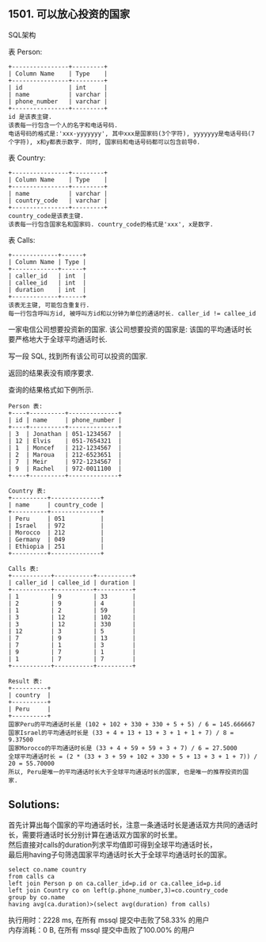 ## 1501. 可以放心投资的国家
SQL架构

表 Person:
```
+----------------+---------+
| Column Name    | Type    |
+----------------+---------+
| id             | int     |
| name           | varchar |
| phone_number   | varchar |
+----------------+---------+
id 是该表主键.
该表每一行包含一个人的名字和电话号码.
电话号码的格式是:'xxx-yyyyyyy', 其中xxx是国家码(3个字符), yyyyyyy是电话号码(7个字符), x和y都表示数字. 同时, 国家码和电话号码都可以包含前导0.
```
表 Country:
```
+----------------+---------+
| Column Name    | Type    |
+----------------+---------+
| name           | varchar |
| country_code   | varchar |
+----------------+---------+
country_code是该表主键.
该表每一行包含国家名和国家码. country_code的格式是'xxx', x是数字.
```
 

表 Calls:
```
+-------------+------+
| Column Name | Type |
+-------------+------+
| caller_id   | int  |
| callee_id   | int  |
| duration    | int  |
+-------------+------+
该表无主键, 可能包含重复行.
每一行包含呼叫方id, 被呼叫方id和以分钟为单位的通话时长. caller_id != callee_id
```
一家电信公司想要投资新的国家. 该公司想要投资的国家是:  该国的平均通话时长要严格地大于全球平均通话时长.

写一段 SQL,  找到所有该公司可以投资的国家.

返回的结果表没有顺序要求.

查询的结果格式如下例所示.
```
Person 表:
+----+----------+--------------+
| id | name     | phone_number |
+----+----------+--------------+
| 3  | Jonathan | 051-1234567  |
| 12 | Elvis    | 051-7654321  |
| 1  | Moncef   | 212-1234567  |
| 2  | Maroua   | 212-6523651  |
| 7  | Meir     | 972-1234567  |
| 9  | Rachel   | 972-0011100  |
+----+----------+--------------+

Country 表:
+----------+--------------+
| name     | country_code |
+----------+--------------+
| Peru     | 051          |
| Israel   | 972          |
| Morocco  | 212          |
| Germany  | 049          |
| Ethiopia | 251          |
+----------+--------------+

Calls 表:
+-----------+-----------+----------+
| caller_id | callee_id | duration |
+-----------+-----------+----------+
| 1         | 9         | 33       |
| 2         | 9         | 4        |
| 1         | 2         | 59       |
| 3         | 12        | 102      |
| 3         | 12        | 330      |
| 12        | 3         | 5        |
| 7         | 9         | 13       |
| 7         | 1         | 3        |
| 9         | 7         | 1        |
| 1         | 7         | 7        |
+-----------+-----------+----------+

Result 表:
+----------+
| country  |
+----------+
| Peru     |
+----------+
国家Peru的平均通话时长是 (102 + 102 + 330 + 330 + 5 + 5) / 6 = 145.666667
国家Israel的平均通话时长是 (33 + 4 + 13 + 13 + 3 + 1 + 1 + 7) / 8 = 9.37500
国家Morocco的平均通话时长是 (33 + 4 + 59 + 59 + 3 + 7) / 6 = 27.5000 
全球平均通话时长 = (2 * (33 + 3 + 59 + 102 + 330 + 5 + 13 + 3 + 1 + 7)) / 20 = 55.70000
所以, Peru是唯一的平均通话时长大于全球平均通话时长的国家, 也是唯一的推荐投资的国家.
```

## Solutions:
首先计算出每个国家的平均通话时长，注意一条通话时长是通话双方共同的通话时长，需要将通话时长分别计算在通话双方国家的时长里。<br>
然后直接对calls的duration列求平均值即可得到全球平均通话时长，<br>
最后用having子句筛选国家平均通话时长大于全球平均通话时长的国家。
```
select co.name country
from calls ca
left join Person p on ca.caller_id=p.id or ca.callee_id=p.id
left join Country co on left(p.phone_number,3)=co.country_code
group by co.name
having avg(ca.duration)>(select avg(duration) from calls)
```
执行用时：2228 ms, 在所有 mssql 提交中击败了58.33% 的用户<br>
内存消耗：0 B, 在所有 mssql 提交中击败了100.00% 的用户